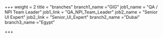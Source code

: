 +++
weight = 2
title = "branches"
branch1_name ="GIG"
job1_name = "QA / NPI Team Leader"
job1_link = "QA_NPI_Team_Leader"
job2_name = "Senior UI Expert"
job2_link = "Senior_UI_Expert"
branch2_name ="Dubai"
branch3_name ="Egypt"

+++

